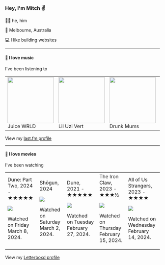 <article><h3>Hey, I&#x27;m Mitch ✌️</h3><section><p>🙆‍♂️ he, him</p><p>📍 Melbourne, Australia</p><p>💻 I like building websites</p></section><hr/><section><h4>💽 I love music</h4><p>I&#x27;ve been listening to</p><table><tbody><td><img src="https://lastfm.freetls.fastly.net/i/u/174s/cb8e41ecc96f769575babd440b81e795.png" height="150px" alt="" role="presentation"/><br/>Juice WRLD</td><td><img src="https://lastfm.freetls.fastly.net/i/u/174s/28b5dfed6d5b4023e8f14c2303960cb5.png" height="150px" alt="" role="presentation"/><br/>Lil Uzi Vert</td><td><img src="https://lastfm.freetls.fastly.net/i/u/174s/67e081882a1c4902999675ef02147270.png" height="150px" alt="" role="presentation"/><br/>Drunk Mums</td><td><img src="https://lastfm.freetls.fastly.net/i/u/174s/d3f083370c371a3ba1cddafaf193c27d.png" height="150px" alt="" role="presentation"/><br/>Taylor Swift</td><td><img src="https://lastfm.freetls.fastly.net/i/u/174s/728b96871489a14afd75b735e3887cf0.png" height="150px" alt="" role="presentation"/><br/>Hovvdy</td></tbody></table><span>View my <a href="https://www.last.fm/user/mylsb">last.fm profile</a></span></section><hr/><section><h4>📼 I love movies</h4><p>I&#x27;ve been watching</p><table><tbody><td>Dune: Part Two, 2024 - ★★★★★<br/><span> <p><img src="https://a.ltrbxd.com/resized/film-poster/6/1/7/4/4/3/617443-dune-part-two-0-600-0-900-crop.jpg?v=cc533700f8"/></p> <p>Watched on Friday March 8, 2024.</p> </span></td><td>Shōgun, 2024<br/><span> <p><img src="https://a.ltrbxd.com/resized/film-poster/1/1/2/4/8/7/2/1124872-shogun-0-600-0-900-crop.jpg?v=08ed9007ba"/></p> <p>Watched on Saturday March 2, 2024.</p> </span></td><td>Dune, 2021 - ★★★★★<br/><span> <p><img src="https://a.ltrbxd.com/resized/sm/upload/nx/8b/vs/gc/cDbNAY0KM84cxXhmj8f0dLWza3t-0-600-0-900-crop.jpg?v=49eed12751"/></p> <p>Watched on Tuesday February 27, 2024.</p> </span></td><td>The Iron Claw, 2023 - ★★★½<br/><span> <p><img src="https://a.ltrbxd.com/resized/film-poster/7/6/4/8/9/0/764890-the-iron-claw-0-600-0-900-crop.jpg?v=321a07c4f2"/></p> <p>Watched on Thursday February 15, 2024.</p> </span></td><td>All of Us Strangers, 2023 - ★★★★<br/><span> <p><img src="https://a.ltrbxd.com/resized/film-poster/8/9/5/2/9/0/895290-all-of-us-strangers-0-600-0-900-crop.jpg?v=6b8a3d00c7"/></p> <p>Watched on Wednesday February 14, 2024.</p> </span></td></tbody></table><span>View my <a href="https://letterboxd.com/myslab/">Letterboxd profile</a></span></section></article>